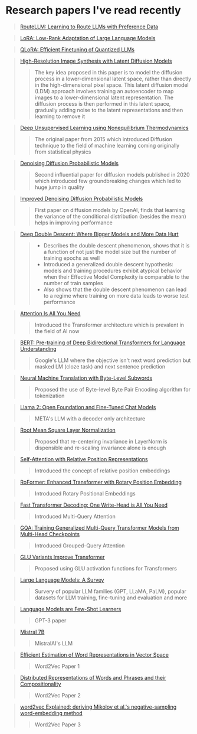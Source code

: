 # Research papers I've read recently

> [RouteLLM: Learning to Route LLMs with Preference Data](https://arxiv.org/abs/2406.18665)

> [LoRA: Low-Rank Adaptation of Large Language Models](https://arxiv.org/abs/2106.09685)

> [QLoRA: Efficient Finetuning of Quantized LLMs](https://arxiv.org/abs/2305.14314)

> [High-Resolution Image Synthesis with Latent Diffusion Models](https://arxiv.org/abs/2112.10752)
>> The key idea proposed in this paper is to model the diffusion process in a lower-dimensional latent space, rather than directly in the high-dimensional pixel space. This latent diffusion model (LDM) approach involves training an autoencoder to map images to a lower-dimensional latent representation. The diffusion process is then performed in this latent space, gradually adding noise to the latent representations and then learning to remove it

> [Deep Unsupervised Learning using Nonequilibrium Thermodynamics](https://arxiv.org/abs/1503.03585)
>> The original paper from 2015 which introduced Diffusion technique to the field of machine learning coming originally from statistical physics

> [Denoising Diffusion Probabilistic Models](https://arxiv.org/abs/2006.11239)
>> Second influential paper for diffusion models published in 2020 which introduced few groundbreaking changes which led to huge jump in quality

> [Improved Denoising Diffusion Probabilistic Models](https://arxiv.org/abs/2102.09672)
>> First paper on diffusion models by OpenAI, finds that learning the variance of the conditional distribution (besides the mean) helps in improving performance

> [Deep Double Descent: Where Bigger Models and More Data Hurt](https://arxiv.org/abs/1912.02292)
>> - Describes the double descent phenomenon, shows that it is a function of not just the model size but the number of training epochs as well
>> - Introduced a generalized double descent hypothesis: models and training procedures exhibit atypical behavior when their Effective Model Complexity is comparable to the number of train samples
>> - Also shows that the double descent phenomenon can lead to a regime where training on more data leads to worse test performance

> [Attention Is All You Need](https://arxiv.org/abs/1706.03762)
>> Introduced the Transformer architecture which is prevalent in the field of AI now

> [BERT: Pre-training of Deep Bidirectional Transformers for Language Understanding](https://arxiv.org/abs/1810.04805)
>> Google's LLM where the objective isn't next word prediction but masked LM (cloze task) and next sentence prediction

> [Neural Machine Translation with Byte-Level Subwords](https://arxiv.org/abs/1909.03341)
>> Proposed the use of Byte-level Byte Pair Encoding algorithm for tokenization

> [Llama 2: Open Foundation and Fine-Tuned Chat Models](https://arxiv.org/abs/2307.09288)
>> META's LLM with a decoder only architecture

> [Root Mean Square Layer Normalization](https://arxiv.org/abs/1910.07467)
>> Proposed that re-centering invariance in LayerNorm is dispensible and re-scaling invariance alone is enough

> [Self-Attention with Relative Position Representations](https://arxiv.org/abs/1803.02155)
>> Introduced the concept of relative position embeddings

> [RoFormer: Enhanced Transformer with Rotary Position Embedding](https://arxiv.org/abs/2104.09864)
>> Introduced Rotary Positional Embeddings

> [Fast Transformer Decoding: One Write-Head is All You Need](https://arxiv.org/abs/1911.02150)
>> Introduced Multi-Query Attention

> [GQA: Training Generalized Multi-Query Transformer Models from Multi-Head Checkpoints](https://arxiv.org/abs/2305.13245)
>> Introduced Grouped-Query Attention

> [GLU Variants Improve Transformer](https://arxiv.org/pdf/2002.05202)
>> Proposed using GLU activation functions for Transformers

> [Large Language Models: A Survey](https://arxiv.org/abs/2402.06196)
>> Survery of popular LLM families (GPT, LLaMA, PaLM), popular datasets for LLM training, fine-tuning and evaluation and more

> [Language Models are Few-Shot Learners](https://arxiv.org/abs/2005.14165)
>> GPT-3 paper

> [Mistral 7B](https://arxiv.org/pdf/2310.06825)
>> MistralAI's LLM

> [Efficient Estimation of Word Representations in Vector Space](https://arxiv.org/abs/1301.3781)
>> Word2Vec Paper 1

> [Distributed Representations of Words and Phrases and their Compositionality](https://arxiv.org/abs/1310.4546)
>> Word2Vec Paper 2

> [word2vec Explained: deriving Mikolov et al.'s negative-sampling word-embedding method](https://arxiv.org/abs/1402.3722)
>> Word2Vec Paper 3